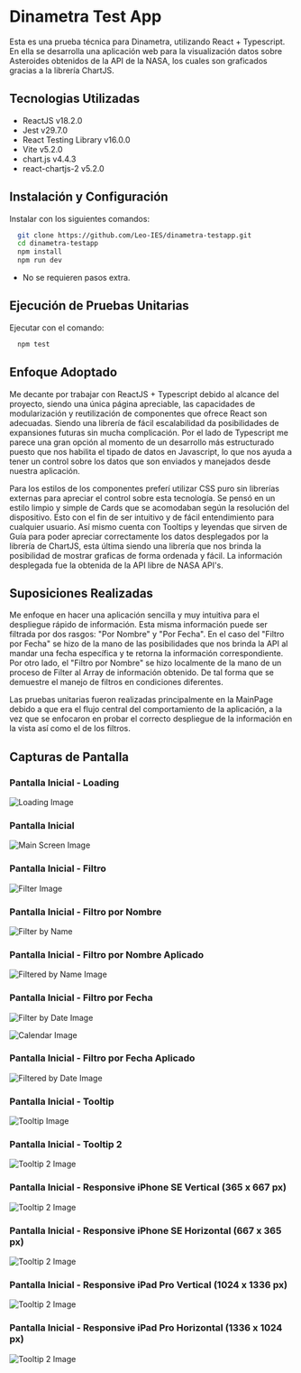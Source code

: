 # Dinametra Test App

Esta es una prueba técnica para Dinametra, utilizando React + Typescript. En ella se desarrolla una aplicación web para la visualización datos sobre Asteroides obtenidos de la API de la NASA, los cuales son graficados gracias a la librería ChartJS.


## Tecnologias Utilizadas

* ReactJS v18.2.0
* Jest v29.7.0
* React Testing Library v16.0.0
* Vite v5.2.0
* chart.js v4.4.3
* react-chartjs-2 v5.2.0
## Instalación y Configuración

Instalar con los siguientes comandos:

```bash
  git clone https://github.com/Leo-IES/dinametra-testapp.git
  cd dinametra-testapp
  npm install
  npm run dev
```
* No se requieren pasos extra.

    
## Ejecución de Pruebas Unitarias
Ejecutar con el comando:
```bash
  npm test
```
## Enfoque Adoptado

Me decante por trabajar con ReactJS + Typescript debido al alcance del proyecto, siendo una única página apreciable, las capacidades de modularización y reutilización de componentes que ofrece React son adecuadas. Siendo una librería de fácil escalabilidad da posibilidades de expansiones futuras sin mucha complicación. Por el lado de Typescript me parece una gran opción al momento de un desarrollo más estructurado puesto que nos habilita el tipado de datos en Javascript, lo que nos ayuda a tener un control sobre los datos que son enviados y manejados desde nuestra aplicación.

Para los estilos de los componentes preferí utilizar CSS puro sin librerías externas para apreciar el control sobre esta tecnología. Se pensó en un estilo limpio y simple de Cards que se acomodaban según la resolución del dispositivo. Esto con el fin de ser intuitivo y de fácil entendimiento para cualquier usuario. Así mismo cuenta con Tooltips y leyendas que sirven de Guía para poder apreciar correctamente los datos desplegados por la librería de ChartJS, esta última siendo una librería que nos brinda la posibilidad de mostrar graficas de forma ordenada y fácil. La información desplegada fue la obtenida de la API libre de NASA API's.


## Suposiciones Realizadas

Me enfoque en hacer una aplicación sencilla y muy intuitiva para el despliegue rápido de información. Esta misma información puede ser filtrada por dos rasgos: "Por Nombre" y "Por Fecha". En el caso del "Filtro por Fecha" se hizo de la mano de las posibilidades que nos brinda la API al mandar una fecha específica y te retorna la información correspondiente. Por otro lado, el "Filtro por Nombre" se hizo localmente de la mano de un proceso de Filter al Array de información obtenido. De tal forma que se demuestre el manejo de filtros en condiciones diferentes.

Las pruebas unitarias fueron realizadas principalmente en la MainPage debido a que era el flujo central del comportamiento de la aplicación, a la vez que se enfocaron en probar el correcto despliegue de la información en la vista así como el de los filtros.

## Capturas de Pantalla

### Pantalla Inicial - Loading
![Loading Image](src/assets/screenshots/loading.png)

### Pantalla Inicial
![Main Screen Image](src/assets/screenshots/mainscreen.png)

### Pantalla Inicial - Filtro
![Filter Image](src/assets/screenshots/filter.png)

### Pantalla Inicial - Filtro por Nombre
![Filter by Name](src/assets/screenshots/name-filter.png)

### Pantalla Inicial - Filtro por Nombre Aplicado
![Filtered by Name Image](src/assets/screenshots/data-filtered-by-name.png)

### Pantalla Inicial - Filtro por Fecha
![Filter by Date Image](src/assets/screenshots/date-filter.png)

![Calendar Image](src/assets/screenshots/calendar.png)

### Pantalla Inicial - Filtro por Fecha Aplicado
![Filtered by Date Image](src/assets/screenshots/data-filtered-by-date.png)

### Pantalla Inicial - Tooltip
![Tooltip Image](src/assets/screenshots/tooltip.png)

### Pantalla Inicial - Tooltip 2
![Tooltip 2 Image](src/assets/screenshots/tooltip-2.png)

### Pantalla Inicial - Responsive iPhone SE Vertical (365 x 667 px)
![Tooltip 2 Image](src/assets/screenshots/responsive-iphoneSE.png)

### Pantalla Inicial - Responsive iPhone SE Horizontal (667 x 365 px)
![Tooltip 2 Image](src/assets/screenshots/responsive-iphoneSE-landscape.png)

### Pantalla Inicial - Responsive iPad Pro Vertical (1024 x 1336 px)
![Tooltip 2 Image](src/assets/screenshots/responsive-ipadpro.png)

### Pantalla Inicial - Responsive iPad Pro Horizontal (1336 x 1024 px)
![Tooltip 2 Image](src/assets/screenshots/responsive-ipadpro-landscape.png)